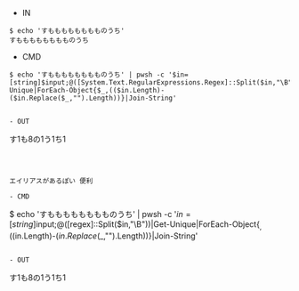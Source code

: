 - IN

```
$ echo 'すもももももももものうち'
すもももももももものうち
```

- CMD

```
$ echo 'すもももももももものうち' | pwsh -c '$in=[string]$input;@([System.Text.RegularExpressions.Regex]::Split($in,"\B"))|Get-Unique|ForEach-Object{$_,(($in.Length)-($in.Replace($_,"").Length))}|Join-String'


- OUT

```
す1も8の1う1ち1
```



エイリアスがあるぽい 便利

- CMD

```
$ echo 'すもももももももものうち' | pwsh -c '$in=[string]$input;@([regex]::Split($in,"\B"))|Get-Unique|ForEach-Object{$_,(($in.Length)-($in.Replace($_,"").Length))}|Join-String'
```

- OUT

```
す1も8の1う1ち1
````
